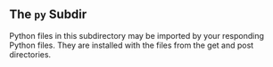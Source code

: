 The `py` Subdir
----------------

Python files in this subdirectory may be imported by your responding
Python files.  They are installed with the files from the get and
post directories.
